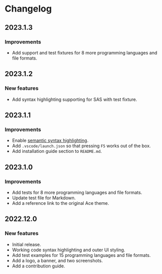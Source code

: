 # Changelog

## 2023.1.3

### Improvements

- Add support and test fixtures for 8 more programming languages and file formats.

## 2023.1.2

### New features

- Add syntax highlighting supporting for SAS with test fixture.

## 2023.1.1

### Improvements

- Enable [semantic syntax highlighting](https://code.visualstudio.com/api/language-extensions/semantic-highlight-guide).
- Add `.vscode/launch.json` so that pressing `F5` works out of the box.
- Add installation guide section to `README.md`.

## 2023.1.0

### Improvements

- Add tests for 8 more programming languages and file formats.
- Update test file for Markdown.
- Add a reference link to the original Ace theme.

## 2022.12.0

### New features

- Initial release.
- Working code syntax highlighting and outer UI styling.
- Add test examples for 15 programming languages and file formats.
- Add a logo, a banner, and two screenshots.
- Add a contribution guide.
